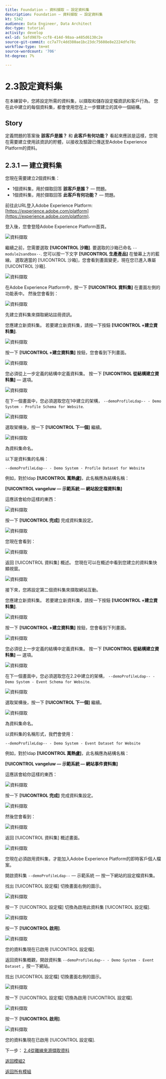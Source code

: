 ```yaml
---
title: Foundation — 資料擷取 — 設定資料集
description: Foundation — 資料擷取 — 設定資料集
kt: 5342
audience: Data Engineer, Data Architect
doc-type: tutorial
activity: develop
exl-id: 5afd987b-ccf8-414d-98aa-a485d6130c2e
source-git-commit: cc7a77c4dd380ae1bc23dc75608e8e2224dfe78c
workflow-type: tm+mt
source-wordcount: '706'
ht-degree: 7%

---
```


# 2.3設定資料集

在本練習中，您將設定所需的資料集，以擷取和儲存設定檔資訊和客戶行為。 您在此中建立的每個資料集，都會使用您在上一步驟建立的其中一個結構。

## Story

定義問題的答案後 **該客戶是誰？** 和 **此客戶有何功能？** 看起來應該是這樣，您現在需要建立使用該資訊的貯體，以接收及驗證已傳送至Adobe Experience Platform的資料。

## 2.3.1 — 建立資料集

您現在需要建立2個資料集：

- 1個資料集，用於擷取回答 **該客戶是誰？**  — 問題。
- 1個資料集，用於擷取回答 **此客戶有何功能？**  — 問題。

前往此URL登入Adobe Experience Platform: [https://experience.adobe.com/platform](https://experience.adobe.com/platform).

登入後，您會登陸Adobe Experience Platform首頁。

![資料擷取](./images/home.png)

繼續之前，您需要選取 **[!UICONTROL 沙箱]**. 要選取的沙箱已命名 ``--module2sandbox--``. 您可以按一下文字 **[!UICONTROL 生產產品]** 在螢幕上方的藍線。 選取適當的 [!UICONTROL 沙箱]，您會看到畫面變更，現在您已進入專屬 [!UICONTROL 沙箱].

![資料擷取](./images/sb1.png)

在Adobe Experience Platform中，按一下 **[!UICONTROL 資料集]** 在畫面左側的功能表中。  然後您會看到：

![資料擷取](./images/menudatasets.png)

先建立資料集來擷取網站註冊資訊。

您應建立新資料集。 若要建立新資料集，請按一下按鈕 **[!UICONTROL +建立資料集]**.

![資料擷取](./images/createdataset.png)

按一下 **[!UICONTROL +建立資料集]** 按鈕，您會看到下列畫面。

![資料擷取](./images/datasetsetup.png)

您必須從上一步定義的結構中定義資料集。 按一下 **[!UICONTROL 從結構建立資料集]**  — 選項。

![資料擷取](./images/datasetfromschema.png)

在下一個畫面中，您必須選取您在1中建立的架構， `--demoProfileLdap-- - Demo System - Profile Schema for Website`.

![資料擷取](./images/schemaselection.png)

選取架構後，按一下 **[!UICONTROL 下一個]** 繼續。

![資料擷取](./images/next.png)

為資料集命名。

以下是資料集的名稱：

`--demoProfileLdap-- - Demo System - Profile Dataset for Website`

例如，對於ldap **[!UICONTROL 萬熱盧]**，此名稱應為結構名稱：

**[!UICONTROL vangeluw — 示範系統 — 網站設定檔資料集]**

這應該會給你這樣的東西：

![資料擷取](./images/datasetname.png)

按一下 **[!UICONTROL 完成]** 完成資料集設定。

![資料擷取](./images/finish.png)

您現在會看到：

![資料擷取](./images/dsoverview1.png)

返回 [!UICONTROL 資料集] 概述。 您現在可以在概述中看到您建立的資料集快顯視窗。

![資料擷取](./images/dsoverview2.png)

接下來，您將設定第二個資料集來擷取網站互動。

您應建立新資料集。 若要建立新資料集，請按一下按鈕 **[!UICONTROL +建立資料集]**.

![資料擷取](./images/createdataset.png)

按一下 **[!UICONTROL +建立資料集]** 按鈕，您會看到下列畫面。

![資料擷取](./images/datasetsetup.png)

您必須從上一步定義的結構中定義資料集。 按一下 **[!UICONTROL 從結構建立資料集]**  — 選項。

![資料擷取](./images/datasetfromschema.png)

在下一個畫面中，您必須選取您在2.2中建立的架構， `--demoProfileLdap-- - Demo System - Event Schema for Website`.

![資料擷取](./images/schemaselectionee.png)

選取架構後，按一下 **[!UICONTROL 下一個]** 繼續。

![資料擷取](./images/next.png)

為資料集命名。

以資料集的名稱形式，我們會使用：

`--demoProfileLdap-- - Demo System - Event Dataset for Website`

例如，對於ldap **[!UICONTROL 萬熱盧]**，此名稱應為結構名稱：

**[!UICONTROL vangeluw — 示範系統 — 網站事件資料集]**

這應該會給你這樣的東西：

![資料擷取](./images/datasetnameee.png)

按一下 **[!UICONTROL 完成]** 完成資料集設定。

![資料擷取](./images/finish.png)

然後您會看到：

![資料擷取](./images/finish1.png)

返回 [!UICONTROL 資料集] 概述畫面。

![資料擷取](./images/datasetsoverview.png)

您現在必須啟用資料集，才能加入Adobe Experience Platform的即時客戶個人檔案。

開啟資料集 `--demoProfileLdap--`  — 示範系統 — 按一下網站的設定檔資料集。

找出 [!UICONTROL 設定檔] 切換畫面右側的圖示。

![資料擷取](./images/ds1.png)

按一下 [!UICONTROL 設定檔] 切換為啟用此資料集 [!UICONTROL 設定檔].

![資料擷取](./images/ds2.png)

按一下 **[!UICONTROL 啟用]**.

![資料擷取](./images/ds3.png)

您的資料集現在已啟用 [!UICONTROL 設定檔].

返回資料集概觀，開啟資料集 `--demoProfileLdap-- - Demo System - Event Dataset` ，按一下網站。

找出 [!UICONTROL 設定檔] 切換畫面右側的圖示。

![資料擷取](./images/ds4.png)

按一下 [!UICONTROL 設定檔] 切換為啟用 [!UICONTROL 設定檔].

![資料擷取](./images/ds2.png)

按一下 **[!UICONTROL 啟用]**.

![資料擷取](./images/ds5.png)

您的資料集現在已啟用 [!UICONTROL 設定檔].

下一步： [2.4從離線來源擷取資料](./ex4.md)

[返回模組2](./data-ingestion.md)

[返回所有模組](../../overview.md)
